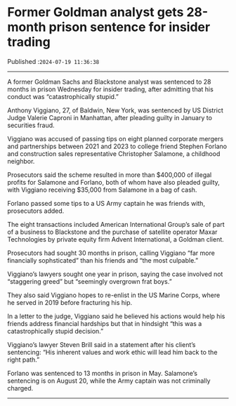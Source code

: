 # Former Goldman analyst gets 28-month prison sentence for insider trading

Published :`2024-07-19 11:36:38`

---

A former Goldman Sachs and Blackstone analyst was sentenced to 28 months in prison Wednesday for insider trading, after admitting that his conduct was “catastrophically stupid.”

Anthony Viggiano, 27, of Baldwin, New York, was sentenced by US District Judge Valerie Caproni in Manhattan, after pleading guilty in January to securities fraud.

Viggiano was accused of passing tips on eight planned corporate mergers and partnerships between 2021 and 2023 to college friend Stephen Forlano and construction sales representative Christopher Salamone, a childhood neighbor.

Prosecutors said the scheme resulted in more than $400,000 of illegal profits for Salamone and Forlano, both of whom have also pleaded guilty, with Viggiano receiving $35,000 from Salamone in a bag of cash.

Forlano passed some tips to a US Army captain he was friends with, prosecutors added.

The eight transactions included American International Group’s sale of part of a business to Blackstone and the purchase of satellite operator Maxar Technologies by private equity firm Advent International, a Goldman client.

Prosecutors had sought 30 months in prison, calling Viggiano “far more financially sophsticated” than his friends and “the most culpable.”

Viggiano’s lawyers sought one year in prison, saying the case involved not “staggering greed” but “seemingly overgrown frat boys.”

They also said Viggiano hopes to re-enlist in the US Marine Corps, where he served in 2019 before fracturing his hip.

In a letter to the judge, Viggiano said he believed his actions would help his friends address financial hardships but that in hindsight “this was a catastrophically stupid decision.”

Viggiano’s lawyer Steven Brill said in a statement after his client’s sentencing: “His inherent values and work ethic will lead him back to the right path.”

Forlano was sentenced to 13 months in prison in May. Salamone’s sentencing is on August 20, while the Army captain was not criminally charged.

---

